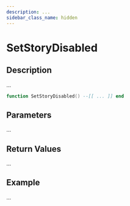 ```yaml
---
description: ...
sidebar_class_name: hidden
---
```


# SetStoryDisabled

## Description

...

```lua
function SetStoryDisabled() --[[ ... ]] end
```

## Parameters

...

## Return Values

...

## Example

...

